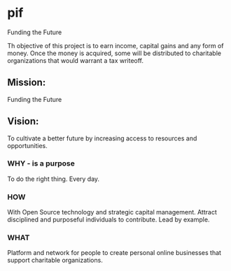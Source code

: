 # pif
Funding the Future

Th objective of this project is to earn income, capital gains and any form of money.  Once the money is acquired, some will be distributed to charitable organizations that would warrant a tax writeoff.  

## Mission:

Funding the Future

## Vision:

To cultivate a better future by increasing access to resources and opportunities.



### WHY - is a purpose

To do the right thing. Every day. 

### HOW

With Open Source technology and strategic capital management. Attract disciplined and purposeful individuals to contribute. Lead by example.  

### WHAT 

Platform and network for people to create personal online businesses that support charitable organizations. 
